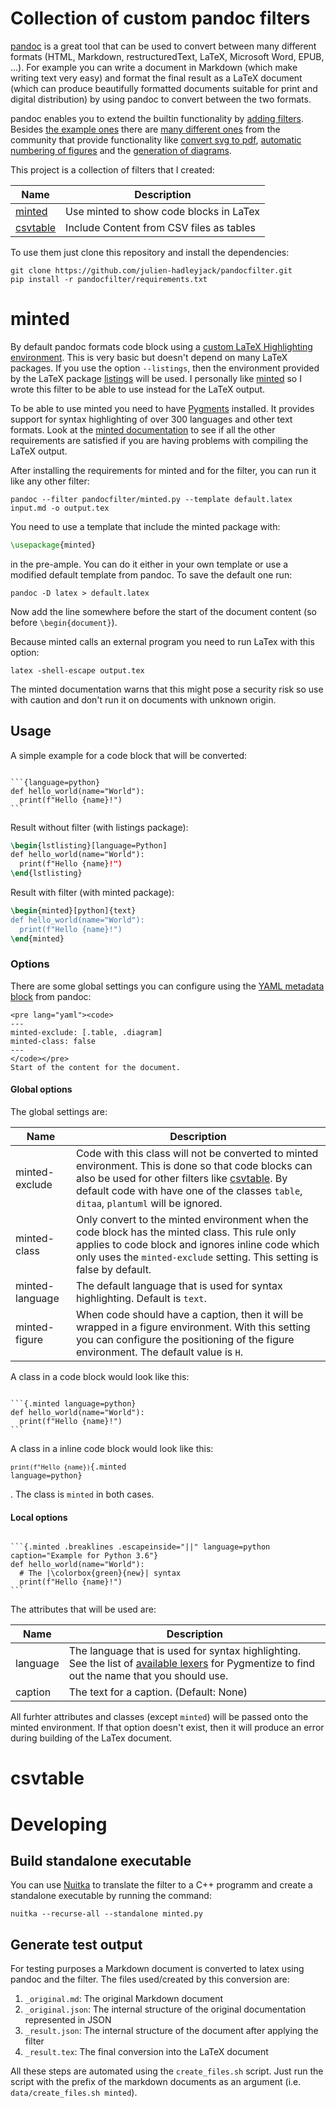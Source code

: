 # Collection of custom pandoc filters

[pandoc](http://pandoc.org/) is a great tool that can be used to convert between many different formats (HTML, Markdown, restructuredText, LaTeX, Microsoft Word, EPUB, ...). For example you can write a document in Markdown (which make writing text very easy) and format the final result as a LaTeX document (which can produce beautifully formatted documents suitable for print and digital distribution) by using pandoc to convert between the two formats.

pandoc enables you to extend the builtin functionality by [adding filters](http://pandoc.org/scripting.html). Besides [the example ones](https://github.com/jgm/pandocfilters) there are [many different ones](https://github.com/jgm/pandoc/wiki/pandoc-Filters) from the community that provide functionality like [convert svg to pdf](https://gist.github.com/jeromerobert/3996eca3acd12e4c3d40), [automatic numbering of figures](https://github.com/tomduck/pandoc-fignos) and the [generation of diagrams](https://github.com/raghur/mermaid-filter).

This project is a collection of filters that I created:

| Name                  | Description                              |
|-----------------------|------------------------------------------|
| [minted](#minted)     | Use minted to show code blocks in LaTex  |
| [csvtable](#csvtable) | Include Content from CSV files as tables |

To use them just clone this repository and install the dependencies:

```shell
git clone https://github.com/julien-hadleyjack/pandocfilter.git
pip install -r pandocfilter/requirements.txt
```

# minted

By default pandoc formats code block using a [custom LaTeX Highlighting environment](https://hackage.haskell.org/package/pandoc-1.9.2/docs/Text-pandoc-Highlighting.html). This is very basic but doesn't depend on many LaTeX packages. If you use the option `--listings`, then the environment provided by the LaTeX package [listings](https://ctan.org/pkg/listings) will be used. I personally like [minted](https://ctan.org/pkg/minted) so I wrote this filter to be able to use instead for the LaTeX output.  

To be able to use minted you need to have [Pygments](http://pygments.org/) installed. It provides support for syntax highlighting of over 300 languages and other text formats. Look at the [minted documentation](https://ctan.org/pkg/minted) to see if all the other requirements are satisfied if you are having problems with compiling the LaTeX output.
 
After installing the requirements for minted and for the filter, you can run it like any other filter:

```shell
pandoc --filter pandocfilter/minted.py --template default.latex input.md -o output.tex
```

You need to use a template that include the minted package with:

```latex
\usepackage{minted}
```

in the pre-ample. You can do it either in your own template or use a modified default template from pandoc. To save the default one run:

```shell
pandoc -D latex > default.latex
```

Now add the line somewhere before the start of the document content (so before `\begin{document}`).


Because minted calls an external program you need to run LaTex with this option:

```shell
latex -shell-escape output.tex
```

The minted documentation warns that this might pose a security risk so use with caution and don't run it on documents with unknown origin.

## Usage

A simple example for a code block that will be converted:

<pre lang="no-highlight"><code>
```{language=python}
def hello_world(name="World"):
  print(f"Hello {name}!")
```
</code></pre>

Result without filter (with listings package):

```latex
\begin{lstlisting}[language=Python]
def hello_world(name="World"):
  print(f"Hello {name}!")
\end{lstlisting}
```

Result with filter (with minted package):

```latex
\begin{minted}[python]{text}
def hello_world(name="World"):
  print(f"Hello {name}!")
\end{minted}
```

### Options

There are some global settings you can configure using the [YAML metadata block](http://pandoc.org/README.html#metadata-blocks) from pandoc:

```
<pre lang="yaml"><code>
---
minted-exclude: [.table, .diagram]
minted-class: false
---
</code></pre>
Start of the content for the document.
```

#### Global options

The global settings are:

| Name            | Description                                                                                                                                                                                                                                                   |
|-----------------|--------------------------------------------------------------------------------------------------------------------------------------------------------------------------------------------------------------------------------------------------------------|
| minted-exclude  | Code with this class will not be converted to minted environment. This is done so that code blocks can also be used for other filters like [csvtable](#csvtable). By default code with have one of the classes `table`, `ditaa`, `plantuml` will be ignored. |
| minted-class    | Only convert to the minted environment when the code block has the minted class. This rule only applies to code block and ignores inline code which only uses the `minted-exclude` setting. This setting is false by default.                              |
| minted-language | The default language that is used for syntax highlighting. Default is `text`.                                                                                                                                                                                 |
| minted-figure  | When code should have a caption, then it will be wrapped in a figure environment. With this setting you can configure the positioning of the figure environment. The default value is `H`.                                                                     |

A class in a code block would look like this:

<pre lang="no-highlight"><code>
```{.minted language=python}
def hello_world(name="World"):
  print(f"Hello {name}!")
```
</code></pre>

A class in a inline code block would look like this: <pre lang="no-highlight"><code>`print(f"Hello {name})`{.minted language=python}</code></pre>. The class is `minted` in both cases.

#### Local options

<pre lang="no-highlight"><code>
```{.minted .breaklines .escapeinside="||" language=python caption="Example for Python 3.6"}
def hello_world(name="World"):
  # The |\colorbox{green}{new}| syntax
  print(f"Hello {name}!")
```
</code></pre>

The attributes that will be used are:

| Name          | Description                                                                                                                                                                          |
|---------------|----------------------------------------------------------------------------------------------------------------------------------------------------------------------------------|
| language      | The language that is used for syntax highlighting. See the list of [available lexers](http://pygments.org/docs/lexers/) for Pygmentize to find out the name that you should use. |
| caption       | The text for a caption. (Default: None)                                                                                                                                              |

All furhter attributes and classes (except `minted`) will be passed onto the minted environment. If that option doesn't exist, then it will produce an error during building of the LaTex document.

# csvtable

# Developing

## Build standalone executable #

You can use [Nuitka](http://nuitka.net/) to translate the filter to a C++ programm and create a standalone executable by running the command:

```shell
nuitka --recurse-all --standalone minted.py
```


## Generate test output #

For testing purposes a Markdown document is converted to latex using pandoc and the filter. The files used/created by this conversion are:

1. `_original.md`: The original Markdown document
2. `_original.json`: The internal structure of the original documentation represented in JSON
3. `_result.json`: The internal structure of the document after applying the filter
4. `_result.tex`: The final conversion into the LaTeX document

All these steps are automated using the `create_files.sh` script. Just run the script with the prefix of the markdown documents as an argument (i.e. `data/create_files.sh minted`).